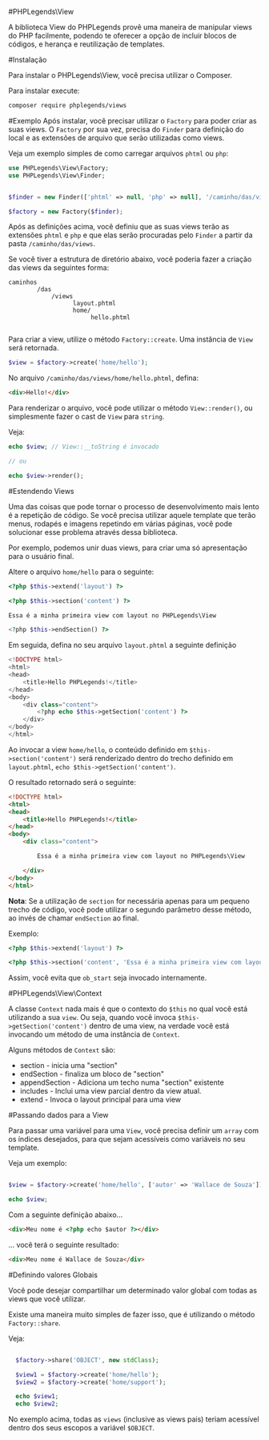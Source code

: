 #PHPLegends\View

A biblioteca View do PHPLegends provê uma maneira de manipular views do PHP facilmente, podendo te oferecer a opção de incluir blocos de códigos, e herança e reutilização de templates.


#Instalação

Para instalar o PHPLegends\View, você precisa utilizar o Composer.

Para instalar execute:

```bash
composer require phplegends/views
``` 

#Exemplo
Após instalar, você precisar utilizar o `Factory` para poder criar as suas views. O `Factory` por sua vez, precisa do `Finder` para definição do local e as extensões de arquivo que serão utilizadas como views.

Veja um exemplo simples de como carregar arquivos `phtml` ou `php`:

```php
use PHPLegends\View\Factory;
use PHPLegends\View\Finder;


$finder = new Finder(['phtml' => null, 'php' => null], '/caminho/das/views');

$factory = new Factory($finder);

```


Após as definições acima, você definiu que as suas views terão as extensões `phtml` e `php` e que elas serão procuradas pelo `Finder` a partir da pasta `/caminho/das/views`.


Se você tiver a estrutura de diretório abaixo, você poderia fazer a criação das views da seguintes forma:

```
caminhos
        /das
            /views
                  layout.phtml
                  home/
                       hello.phtml
                    

```


Para criar a view, utilize o método `Factory::create`. Uma instância de `View` será retornada.

```php
$view = $factory->create('home/hello');
```

No arquivo `/caminho/das/views/home/hello.phtml`, defina:

```html
<div>Hello!</div>
```


Para renderizar o arquivo, você pode utilizar o método `View::render()`, ou simplesmente fazer o cast de `View` para `string`.

Veja:

```php
echo $view; // View::__toString é invocado

// ou 

echo $view->render();

```

#Estendendo Views

Uma das coisas que pode tornar o processo de desenvolvimento mais lento é a repetição de código. Se você precisa utilizar aquele template que terão menus, rodapés e imagens repetindo em várias páginas, você pode solucionar esse problema através dessa biblioteca.

Por exemplo, podemos unir duas views, para criar uma só apresentação para o usuário final.

Altere o arquivo `home/hello` para o seguinte:

```php
<?php $this->extend('layout') ?>

<?php $this->section('content') ?>

Essa é a minha primeira view com layout no PHPLegends\View

<?php $this->endSection() ?>
```

Em seguida, defina no seu arquivo `layout.phtml` a seguinte definição

```php
<!DOCTYPE html>
<html>
<head>
    <title>Hello PHPLegends!</title>
</head>
<body>
    <div class="content">
        <?php echo $this->getSection('content') ?>
    </div>
</body>
</html>
```


Ao invocar a view `home/hello`, o conteúdo definido em `$this->section('content')` será renderizado dentro do trecho definido em `layout.phtml`, `echo $this->getSection('content')`.

O resultado retornado será o seguinte:

```html
<!DOCTYPE html>
<html>
<head>
    <title>Hello PHPLegends!</title>
</head>
<body>
    <div class="content">

        Essa é a minha primeira view com layout no PHPLegends\View

    </div>
</body>
</html>
```

**Nota**: Se a utilização de `section` for necessária apenas para um pequeno trecho de código, você pode utilizar o segundo parâmetro desse método, ao invés de chamar `endSection` ao final.


Exemplo:

```php
<?php $this->extend('layout') ?>

<?php $this->section('content', 'Essa é a minha primeira view com layout no PHPLegends\View') ?>
```

Assim, você evita que `ob_start` seja invocado internamente.



#PHPLegends\View\Context

A classe `Context` nada mais é que o contexto do `$this` no qual você está utilizando a sua `view`. Ou seja, quando você invoca `$this->getSection('content')` dentro de uma view, na verdade você está invocando um método de uma instância de `Context`.

Alguns métodos de `Context` são:
* section         - inicia uma "section"
* endSection      - finaliza um bloco de "section"
* appendSection   - Adiciona um techo numa "section" existente
* includes        - Inclui uma view parcial dentro da view atual.
* extend          - Invoca o layout principal para uma view


#Passando dados para a View

Para passar uma variável para uma `View`, você precisa definir um `array` com os índices desejados, para que sejam acessíveis como variáveis no seu template.

Veja um exemplo:

```php

$view = $factory->create('home/hello', ['autor' => 'Wallace de Souza']);

echo $view;

```

Com a seguinte definição abaixo...

```html
<div>Meu nome é <?php echo $autor ?></div>
```

... você terá o seguinte resultado:

```html
<div>Meu nome é Wallace de Souza</div>
```

#Definindo valores Globais


Você pode desejar compartilhar um determinado valor global com todas as views que você utilizar.

Existe uma maneira muito simples de fazer isso, que é utilizando o método `Factory::share`.

Veja:

```php

  $factory->share('OBJECT', new stdClass);

  $view1 = $factory->create('home/hello');
  $view2 = $factory->create('home/support');

  echo $view1;
  echo $view2;

```

No exemplo acima, todas as `views` (inclusive as views pais) teriam acessível dentro dos seus escopos a variável `$OBJECT`.


